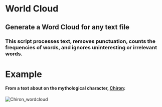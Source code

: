 # __World Cloud__

## Generate a Word Cloud for any text file
### This script processes text, removes punctuation, counts the frequencies of words, and ignores uninteresting or irrelevant words.


# __Example__  
#### From a text about on the mythological character, [Chiron](https://en.wikipedia.org/wiki/Chiron):
![Chiron_wordcloud](https://user-images.githubusercontent.com/70343977/125450237-45690654-fac4-4106-aeea-dee18bca7860.png)

